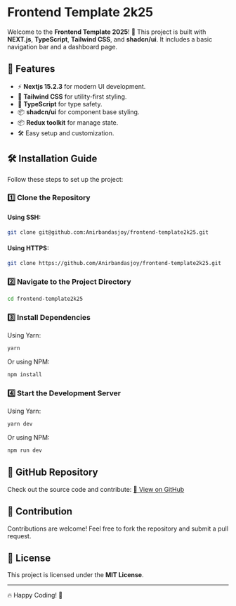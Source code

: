 # Frontend Template 2k25

Welcome to the **Frontend Template 2025**! 🚀 This project is built with **NEXT.js**, **TypeScript**, **Tailwind CSS**, and **shadcn/ui**. It includes a basic navigation bar and a dashboard page.

## 📌 Features

- ⚡ **Nextjs 15.2.3** for modern UI development.
- 🎨 **Tailwind CSS** for utility-first styling.
- 🚀 **TypeScript** for type safety.
- 📦 **shadcn/ui** for component base styling.
- 📦 **Redux toolkit** for manage state.
- 🛠️ Easy setup and customization.

## 🛠️ Installation Guide

Follow these steps to set up the project:

### 1️⃣ Clone the Repository

#### Using SSH:

```bash
git clone git@github.com:Anirbandasjoy/frontend-template2k25.git
```

#### Using HTTPS:

```bash
git clone https://github.com/Anirbandasjoy/frontend-template2k25.git
```

### 2️⃣ Navigate to the Project Directory

```bash
cd frontend-template2k25
```

### 3️⃣ Install Dependencies

Using Yarn:

```bash
yarn
```

Or using NPM:

```bash
npm install
```

### 4️⃣ Start the Development Server

Using Yarn:

```bash
yarn dev
```

Or using NPM:

```bash
npm run dev
```

## 📎 GitHub Repository

Check out the source code and contribute:
[🔗 View on GitHub](https://github.com/Anirbandasjoy/frontend-template2k25)

## 🤝 Contribution

Contributions are welcome! Feel free to fork the repository and submit a pull request.

## 📄 License

This project is licensed under the **MIT License**.

---

🔥 Happy Coding! 🚀
